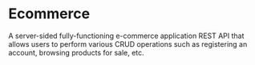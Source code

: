 # Ecommerce
A server-sided fully-functioning e-commerce application REST API that allows users to perform various CRUD operations such as registering an account, browsing products for sale, etc.
